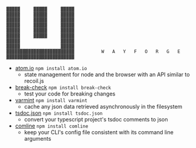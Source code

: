 ```
▓▓▓▓▓     ▓▓▓▓▓     ▓▓▓▓▓
▓▓▓▓▓     ▓▓▓▓▓     ▓▓▓▓▓
▓▓▓▓▓     ▓▓▓▓▓     ▓▓▓▓▓
▓▓▓▓▓     ▓▓▓▓▓     ▓▓▓▓▓
▓▓▓▓▓     ▓▓▓▓▓     ▓▓▓▓▓
▓▓▓▓▓     ▓▓▓▓▓     ▓▓▓▓▓
▓▓▓▓▓               ▓▓▓▓▓
▓▓▓▓▓               ▓▓▓▓▓
▓▓▓▓▓▓▓▓▓▓▓▓▓▓▓▓▓▓▓▓▓▓▓▓▓          W   A   Y   F   O   R   G   E
▓▓▓▓▓▓▓▓▓▓▓▓▓▓▓▓▓▓▓▓▓▓▓▓▓
```

- [atom.io](https://github.com/jeremybanka/wayforge/tree/main/packages/atom.io) `npm install atom.io` 
  - state management for node and the browser with an API similar to recoil.js
- [break-check](https://github.com/jeremybanka/wayforge/tree/main/packages/break-check) `npm install break-check`
  - test your code for breaking changes
- [varmint](https://github.com/jeremybanka/wayforge/tree/main/packages/varmint) `npm install varmint`
  - cache any json data retrieved asynchronously in the filesystem
- [tsdoc.json](https://github.com/jeremybanka/wayforge/tree/main/packages/tsdoc.json) `npm install tsdoc.json`
  - convert your typescript project's tsdoc comments to json
- [comline](https://github.com/jeremybanka/wayforge/tree/main/packages/comline) `npm install comline`
  - keep your CLI's config file consistent with its command line arguments